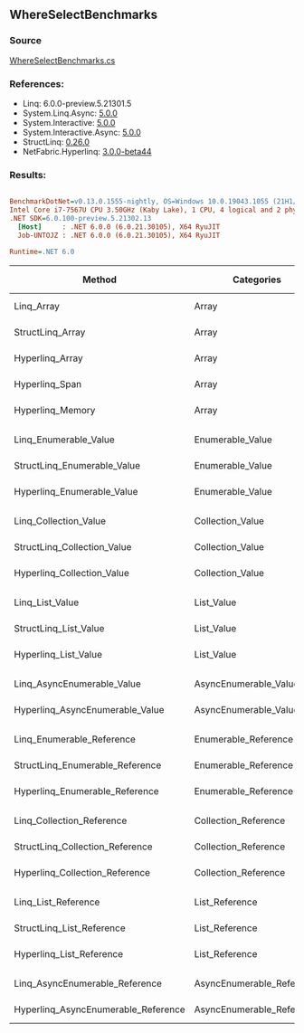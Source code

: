 ﻿## WhereSelectBenchmarks

### Source
[WhereSelectBenchmarks.cs](../NetFabric.Hyperlinq.Benchmarks/Benchmarks/WhereSelectBenchmarks.cs)

### References:
- Linq: 6.0.0-preview.5.21301.5
- System.Linq.Async: [5.0.0](https://www.nuget.org/packages/System.Linq.Async/5.0.0)
- System.Interactive: [5.0.0](https://www.nuget.org/packages/System.Interactive/5.0.0)
- System.Interactive.Async: [5.0.0](https://www.nuget.org/packages/System.Interactive.Async/5.0.0)
- StructLinq: [0.26.0](https://www.nuget.org/packages/StructLinq/0.26.0)
- NetFabric.Hyperlinq: [3.0.0-beta44](https://www.nuget.org/packages/NetFabric.Hyperlinq/3.0.0-beta44)

### Results:
``` ini

BenchmarkDotNet=v0.13.0.1555-nightly, OS=Windows 10.0.19043.1055 (21H1/May2021Update)
Intel Core i7-7567U CPU 3.50GHz (Kaby Lake), 1 CPU, 4 logical and 2 physical cores
.NET SDK=6.0.100-preview.5.21302.13
  [Host]     : .NET 6.0.0 (6.0.21.30105), X64 RyuJIT
  Job-UNTOJZ : .NET 6.0.0 (6.0.21.30105), X64 RyuJIT

Runtime=.NET 6.0  

```
|                              Method |                Categories | Count |       Mean |    Error |   StdDev | Ratio |  Gen 0 | Gen 1 | Gen 2 | Allocated |
|------------------------------------ |-------------------------- |------ |-----------:|---------:|---------:|------:|-------:|------:|------:|----------:|
|                          Linq_Array |                     Array |   100 |   685.4 ns |  4.23 ns |  3.95 ns |  1.00 | 0.0496 |     - |     - |     104 B |
|                    StructLinq_Array |                     Array |   100 |   372.2 ns |  2.24 ns |  2.10 ns |  0.54 |      - |     - |     - |         - |
|                     Hyperlinq_Array |                     Array |   100 |   339.9 ns |  3.48 ns |  3.08 ns |  0.50 |      - |     - |     - |         - |
|                      Hyperlinq_Span |                     Array |   100 |   330.2 ns |  1.31 ns |  1.16 ns |  0.48 |      - |     - |     - |         - |
|                    Hyperlinq_Memory |                     Array |   100 |   334.4 ns |  2.05 ns |  1.92 ns |  0.49 |      - |     - |     - |         - |
|                                     |                           |       |            |          |          |       |        |       |       |           |
|               Linq_Enumerable_Value |          Enumerable_Value |   100 | 1,453.1 ns |  5.39 ns |  5.05 ns |  1.00 | 0.0725 |     - |     - |     152 B |
|         StructLinq_Enumerable_Value |          Enumerable_Value |   100 | 1,315.9 ns |  3.66 ns |  3.42 ns |  0.91 | 0.0153 |     - |     - |      32 B |
|          Hyperlinq_Enumerable_Value |          Enumerable_Value |   100 |   369.9 ns |  2.59 ns |  2.42 ns |  0.25 |      - |     - |     - |         - |
|                                     |                           |       |            |          |          |       |        |       |       |           |
|               Linq_Collection_Value |          Collection_Value |   100 | 1,480.0 ns | 12.49 ns | 11.07 ns |  1.00 | 0.0725 |     - |     - |     152 B |
|         StructLinq_Collection_Value |          Collection_Value |   100 | 1,273.0 ns |  2.84 ns |  2.21 ns |  0.86 | 0.0153 |     - |     - |      32 B |
|          Hyperlinq_Collection_Value |          Collection_Value |   100 |   335.4 ns |  1.45 ns |  1.13 ns |  0.23 |      - |     - |     - |         - |
|                                     |                           |       |            |          |          |       |        |       |       |           |
|                     Linq_List_Value |                List_Value |   100 | 1,486.9 ns | 13.11 ns | 11.62 ns |  1.00 | 0.0725 |     - |     - |     152 B |
|               StructLinq_List_Value |                List_Value |   100 |   645.3 ns |  3.29 ns |  2.92 ns |  0.43 |      - |     - |     - |         - |
|                Hyperlinq_List_Value |                List_Value |   100 | 1,294.9 ns |  7.31 ns |  6.84 ns |  0.87 | 0.0153 |     - |     - |      32 B |
|                                     |                           |       |            |          |          |       |        |       |       |           |
|          Linq_AsyncEnumerable_Value |     AsyncEnumerable_Value |   100 | 4,577.4 ns | 28.26 ns | 23.60 ns |  1.00 | 0.0763 |     - |     - |     168 B |
|     Hyperlinq_AsyncEnumerable_Value |     AsyncEnumerable_Value |   100 | 5,184.2 ns | 16.49 ns | 14.62 ns |  1.13 |      - |     - |     - |         - |
|                                     |                           |       |            |          |          |       |        |       |       |           |
|           Linq_Enumerable_Reference |      Enumerable_Reference |   100 | 1,454.4 ns |  5.84 ns |  5.47 ns |  1.00 | 0.0725 |     - |     - |     152 B |
|     StructLinq_Enumerable_Reference |      Enumerable_Reference |   100 | 1,282.4 ns |  2.51 ns |  2.22 ns |  0.88 | 0.0153 |     - |     - |      32 B |
|      Hyperlinq_Enumerable_Reference |      Enumerable_Reference |   100 | 1,318.3 ns |  4.86 ns |  3.79 ns |  0.91 | 0.0153 |     - |     - |      32 B |
|                                     |                           |       |            |          |          |       |        |       |       |           |
|           Linq_Collection_Reference |      Collection_Reference |   100 | 1,492.2 ns |  5.79 ns |  4.84 ns |  1.00 | 0.0725 |     - |     - |     152 B |
|     StructLinq_Collection_Reference |      Collection_Reference |   100 | 1,309.7 ns |  5.51 ns |  4.89 ns |  0.88 | 0.0153 |     - |     - |      32 B |
|      Hyperlinq_Collection_Reference |      Collection_Reference |   100 | 1,289.3 ns |  6.39 ns |  5.67 ns |  0.86 | 0.0153 |     - |     - |      32 B |
|                                     |                           |       |            |          |          |       |        |       |       |           |
|                 Linq_List_Reference |            List_Reference |   100 | 1,474.0 ns |  7.21 ns |  6.40 ns |  1.00 | 0.0725 |     - |     - |     152 B |
|           StructLinq_List_Reference |            List_Reference |   100 | 1,281.8 ns |  9.80 ns |  8.69 ns |  0.87 | 0.0153 |     - |     - |      32 B |
|            Hyperlinq_List_Reference |            List_Reference |   100 | 1,285.7 ns |  8.78 ns |  8.21 ns |  0.87 | 0.0153 |     - |     - |      32 B |
|                                     |                           |       |            |          |          |       |        |       |       |           |
|      Linq_AsyncEnumerable_Reference | AsyncEnumerable_Reference |   100 | 4,546.7 ns | 24.51 ns | 21.73 ns |  1.00 | 0.0763 |     - |     - |     168 B |
| Hyperlinq_AsyncEnumerable_Reference | AsyncEnumerable_Reference |   100 | 5,313.6 ns | 15.57 ns | 13.80 ns |  1.17 | 0.0153 |     - |     - |      32 B |
